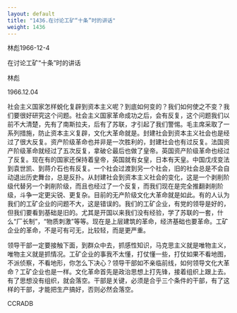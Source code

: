 ```yaml
---
layout: default
title: "1436.在讨论工矿“十条”时的讲话"
weight: 1436
---
```


林彪1966-12-4

在讨论工矿“十条”时的讲话

林彪

1966.12.04

社会主义国家怎样蜕化复辟到资本主义呢？到底如何变的？我们如何使之不变？我们要很好研究这个问题。社会主义国家革命成功之后，会有反复，这个问题我们以前不大清楚，先有了南斯拉夫，后有了苏联，才引起了我们警惕。毛主席采取了一系列措施，防止资本主义复辟，文化大革命就是。封建社会到资本主义社会也是经过了很大反复。资产阶级革命也并非是一次胜利的，封建社会也有过反复。法国资产阶级革命就经过了五次反复，拿破仑最后也做了皇帝。英国资产阶级革命也经过了反复。现在有的国家还保持着皇帝，英国就有女皇，日本有天皇。中国戊戌变法到袁世凯、到蒋介石也有反复。一个社会过渡到另一个社会，旧的社会总是不会自动退出历史舞台，总是反扑。从封建社会到资本主义社会的变化，这是一个剥削阶级代替另一个剥削阶级，而且也经过了一个反复，而我们现在是完全推翻剥削阶级，斗争一定更尖锐、更复杂。目前的无产阶级文化大革命就是如此。有的人认为我们的工矿企业的问题不大，这是错误的。我们的工矿企业，有党的领导是好的，但我们要看到基础是旧的。尤其是开国以来我们没有经验，学了苏联的一套，什么“厂长制”，“物质刺激”等等。现在是上层建筑的革命，经济基础也要革命。工矿企业的革命，不是可有可无，比较轻，而是更严重。

领导干部一定要接触下面，到群众中去，抓感性知识，马克思主义就是唯物主义，唯物主义就是抓情况。工矿企业的事我不太懂，打仗懂一些，打仗如果不看地图，不派侦察，不看地形，你怎么下决心？领导干部如不亲临前线，如何领导文化大革命？工矿企业也是一样。文化革命首先是政治思想上打先锋，接着组织上跟上去。有了思想没有组织，就会落空。干部是关键，必须是合乎三个条件的干部，有了这样的干部，才能把生产搞好，否则必然会落空。

CCRADB


